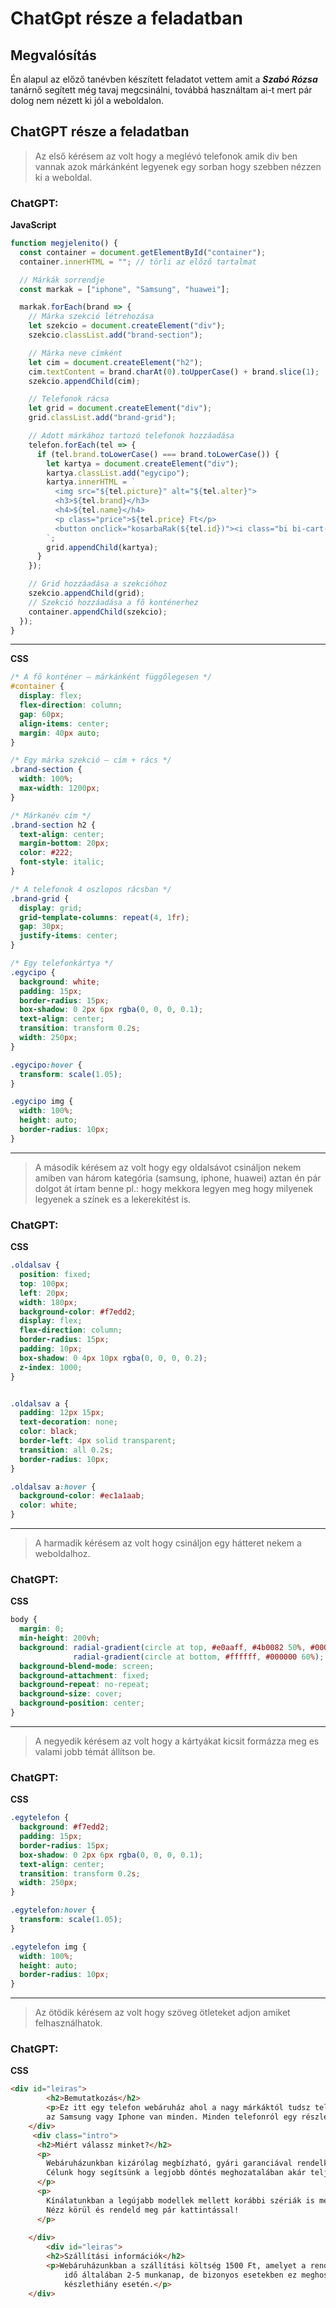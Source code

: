 # ChatGpt része a feladatban 

## Megvalósítás 

Én alapul az előző tanévben készített feladatot vettem  amit a ***Szabó Rózsa*** tanárnő segített még tavaj megcsinálni, továbbá használtam ai-t mert pár dolog nem nézett ki jól a weboldalon. 

## ChatGPT része a feladatban

> Az első kérésem az volt hogy a meglévó telefonok amik div ben vannak azok márkánként legyenek egy sorban hogy szebben nézzen ki a weboldal. 

### ChatGPT:

**JavaScript**
```JavaScript
function megjelenito() {
  const container = document.getElementById("container");
  container.innerHTML = ""; // törli az előző tartalmat

  // Márkák sorrendje
  const markak = ["iphone", "Samsung", "huawei"];

  markak.forEach(brand => {
    // Márka szekció létrehozása
    let szekcio = document.createElement("div");
    szekcio.classList.add("brand-section");

    // Márka neve címként
    let cim = document.createElement("h2");
    cim.textContent = brand.charAt(0).toUpperCase() + brand.slice(1);
    szekcio.appendChild(cim);

    // Telefonok rácsa
    let grid = document.createElement("div");
    grid.classList.add("brand-grid");

    // Adott márkához tartozó telefonok hozzáadása
    telefon.forEach(tel => {
      if (tel.brand.toLowerCase() === brand.toLowerCase()) {
        let kartya = document.createElement("div");
        kartya.classList.add("egycipo");
        kartya.innerHTML = `
          <img src="${tel.picture}" alt="${tel.alter}">
          <h3>${tel.brand}</h3>
          <h4>${tel.name}</h4>
          <p class="price">${tel.price} Ft</p>
          <button onclick="kosarbaRak(${tel.id})"><i class="bi bi-cart-fill"></i> Kosárba</button>
        `;
        grid.appendChild(kartya);
      }
    });

    // Grid hozzáadása a szekcióhoz
    szekcio.appendChild(grid);
    // Szekció hozzáadása a fő konténerhez
    container.appendChild(szekcio);
  });
}
```
---
**CSS**
```CSS
/* A fő konténer – márkánként függőlegesen */
#container {
  display: flex;
  flex-direction: column;
  gap: 60px;
  align-items: center;
  margin: 40px auto;
}

/* Egy márka szekció – cím + rács */
.brand-section {
  width: 100%;
  max-width: 1200px;
}

/* Márkanév cím */
.brand-section h2 {
  text-align: center;
  margin-bottom: 20px;
  color: #222;
  font-style: italic;
}

/* A telefonok 4 oszlopos rácsban */
.brand-grid {
  display: grid;
  grid-template-columns: repeat(4, 1fr);
  gap: 30px;
  justify-items: center;
}

/* Egy telefonkártya */
.egycipo {
  background: white;
  padding: 15px;
  border-radius: 15px;
  box-shadow: 0 2px 6px rgba(0, 0, 0, 0.1);
  text-align: center;
  transition: transform 0.2s;
  width: 250px;
}

.egycipo:hover {
  transform: scale(1.05);
}

.egycipo img {
  width: 100%;
  height: auto;
  border-radius: 10px;
}

```
---

> A második kérésem az volt hogy egy oldalsávot csináljon nekem amiben van három kategória (samsung, iphone, huawei) aztan én pár dolgot át írtam benne pl.: hogy mekkora legyen meg hogy milyenek legyenek a színek es a lekerekítést is.

### ChatGPT:

**CSS**

```CSS
.oldalsav {
  position: fixed;              
  top: 100px;                   
  left: 20px;                  
  width: 180px;
  background-color: #f7edd2;
  display: flex;
  flex-direction: column;
  border-radius: 15px;
  padding: 10px;
  box-shadow: 0 4px 10px rgba(0, 0, 0, 0.2);
  z-index: 1000;                
}


.oldalsav a {
  padding: 12px 15px;
  text-decoration: none;
  color: black;
  border-left: 4px solid transparent;
  transition: all 0.2s;
  border-radius: 10px;
}

.oldalsav a:hover {
  background-color: #ec1a1aab;
  color: white;
}
```
---

> A harmadik kérésem az volt hogy csináljon egy hátteret nekem a weboldalhoz. 

### ChatGPT:

**CSS**

``` CSS
body {
  margin: 0;
  min-height: 200vh; 
  background: radial-gradient(circle at top, #e0aaff, #4b0082 50%, #000000 70%),
              radial-gradient(circle at bottom, #ffffff, #000000 60%);
  background-blend-mode: screen;
  background-attachment: fixed; 
  background-repeat: no-repeat;
  background-size: cover; 
  background-position: center;
}
```
---

> A negyedik kérésem az volt hogy a kártyákat kicsit formázza meg es valami jobb témát állítson be. 

### ChatGPT:

**CSS**

``` CSS
.egytelefon {
  background: #f7edd2;
  padding: 15px;
  border-radius: 15px;
  box-shadow: 0 2px 6px rgba(0, 0, 0, 0.1);
  text-align: center;
  transition: transform 0.2s;
  width: 250px;
}

.egytelefon:hover {
  transform: scale(1.05);
}

.egytelefon img {
  width: 100%;
  height: auto;
  border-radius: 10px;
}
```
---

> Az ötödik kérésem az volt hogy szöveg ötleteket adjon amiket felhasználhatok. 

### ChatGPT:

**CSS**

``` HTML
<div id="leiras">
        <h2>Bemutatkozás</h2>
        <p>Ez itt egy telefon webáruház ahol a nagy márkáktól tudsz telefont vásárolni. Itt megtalálod a kedvencedet legyen
        az Samsung vagy Iphone van minden. Minden telefonról egy részletes leírást is találsz hogy mit tud milyen specifikációk vannak benne.</p>
    </div>
     <div class="intro">
      <h2>Miért válassz minket?</h2>
      <p>
        Webáruházunkban kizárólag megbízható, gyári garanciával rendelkező okostelefonokat találsz. 
        Célunk hogy segítsünk a legjobb döntés meghozatalában akár teljesítmény akár ár-érték arány alapján keresel.
      </p>
      <p>
        Kínálatunkban a legújabb modellek mellett korábbi szériák is megtalálhatók kedvező áron. 
        Nézz körül és rendeld meg pár kattintással!
      </p>
      
    </div>
        <div id="leiras">
        <h2>Szállítási információk</h2>
        <p>Webáruházunkban a szállítási költség 1500 Ft, amelyet a rendelés véglegesítésekor kell fizetni. A szállítási
            idő általában 2-5 munkanap, de bizonyos esetekben ez meghosszabbodhat, például ünnepi időszakokban vagy
            készlethiány esetén.</p>
    </div>

``` 





